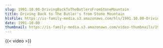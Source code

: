 ```yaml
---
slug: 1991.10.00-DrivingBackToTheButlersFromStoneMountain
title: Driving Back to The Butler's from Stone Mountain
hlsFile: https://is-family-media.s3.amazonaws.com/hls/1991.10.00-DrivingBackToTheButlersFromStoneMountain/1991.10.00-DrivingBackToTheButlersFromStoneMountain.m3u8
date: 1991-10-00
thumbnail: https://is-family-media.s3.amazonaws.com/video-thumbnails/1991.10.00-DrivingBackToTheButlersFromStoneMountain.png
---
```

{{< video >}}

